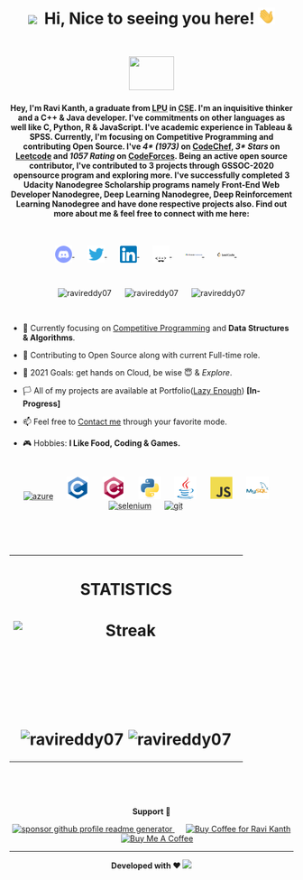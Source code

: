<h1 align="center"><img src="https://emojis.slackmojis.com/emojis/images/1531849430/4246/blob-sunglasses.gif?1531849430" width="30"/>&nbsp; Hi, Nice to seeing you here! <img src="https://raw.githubusercontent.com/ravireddy07/ravireddy07/master/assets/wave.gif" width="30px"></h1>

<br/>

<p align="center"> <img src="https://media.giphy.com/media/WUlplcMpOCEmTGBtBW/giphy.gif" width="80" height="60"></p>

<h4 align="center">Hey, I'm Ravi Kanth, a graduate from <abbr title="Lovely Professional University">LPU</abbr> in <abbr title="Computer Science Engineering">CSE</abbr>.
I'm an inquisitive thinker and a C++ & Java developer. I've commitments on other languages as well like C, Python, R & JavaScript. I've academic experience in Tableau & SPSS. Currently, I'm focusing on Competitive Programming and contributing Open Source. I've <em>4* (1973)</em> on <a href="https://www.codechef.com/users/ravireddy115/" target="blank">CodeChef</a>, <em>3* Stars</em> on <a href="https://leetcode.com/ravireddy07/" target="blank">Leetcode</a> and <em>1057 Rating</em> on <a href="https://codeforces.com/profile/ravireddy07" target="blank">CodeForces</a>. Being an active open source contributor, I've contributed to 3 projects through GSSOC-2020 opensource program and exploring more. I've successfully completed 3 Udacity Nanodegree Scholarship programs namely Front-End Web Developer Nanodegree, Deep Learning Nanodegree, Deep Reinforcement Learning Nanodegree and have done respective projects also. Find out more about me & feel free to connect with me here: </h4>

<br/>

<p align="center">
<a href="https://discord.gg/uXY676UzZt" target="blank">
  <img align="center" alt="Ravi's Discord" width="30px" src="https://raw.githubusercontent.com/ravireddy07/ravireddy07/master/assets/discord-round.svg"/>
</a>&nbsp;&nbsp;&nbsp;&nbsp;&nbsp;
<a href="https://twitter.com/ravi_reddy_07" target="blank">
  <img align="center" alt="ravi_reddy_07" width="30px" src="https://raw.githubusercontent.com/ravireddy07/ravireddy07/master/assets/twitter.svg"/> 
</a>&nbsp;&nbsp;&nbsp;&nbsp;&nbsp;
<a href="https://linkedin.com/in/ravireddy07" target="blank">
  <img align="center" alt="ravireddy07" width="30px" src="https://raw.githubusercontent.com/ravireddy07/ravireddy07/master/assets/linkedin.svg"/>
</a>&nbsp;&nbsp;&nbsp;&nbsp;&nbsp;
<a href="https://www.codechef.com/users/ravireddy115" target="blank">
  <img align="center" alt="ravireddy115" width="30px" src="https://raw.githubusercontent.com/ravireddy07/ravireddy07/master/assets/codechef.svg"/>
</a>&nbsp;&nbsp;&nbsp;&nbsp;&nbsp;
<a href="https://codeforces.com/profile/ravireddy07" target="blank">
  <img align="center" alt="ravireddy07" width="30px" src="https://raw.githubusercontent.com/ravireddy07/ravireddy07/master/assets/codeforces.svg"/>
</a>&nbsp;&nbsp;&nbsp;&nbsp;&nbsp;
<a href="https://www.leetcode.com/ravireddy07" target="blank">
  <img align="center" alt="ravireddy07" width="30px" src="https://raw.githubusercontent.com/ravireddy07/ravireddy07/master/assets/leetcode.svg"/>
</a>&nbsp;&nbsp;&nbsp;&nbsp;&nbsp;
</p>

<br/>

<p align="center"> <img src="https://komarev.com/ghpvc/?username=ravireddy07" alt="ravireddy07" />&nbsp;&nbsp;&nbsp;&nbsp;&nbsp;
<!-- <img src="https://img.shields.io/twitter/follow/ravi_reddy_07?color=1DA1F2&logo=twitter&style=flat-square" alt="ravi_reddy_07" /> &nbsp;&nbsp;&nbsp;&nbsp;&nbsp; -->
<img src="https://img.shields.io/github/stars/ravireddy07?style=flat-square" alt="ravireddy07"/>&nbsp;&nbsp;&nbsp;&nbsp;&nbsp;
<img src="https://img.shields.io/github/followers/ravireddy07?color=1DA1F2&logo=github&style=flat-square" alt="ravireddy07" /> </p>
<br/>

-   🔭 Currently focusing on [Competitive Programming](https://github.com/ravireddy07/cpp-book) and **Data Structures & Algorithms**.
<!--- 🌱 I’m currently trying to improve/master in -->
-   📌 Contributing to Open Source along with current Full-time role.

-   🎯 2021 Goals: get hands on Cloud, be wise 😇 & _Explore_.

-   🏳 All of my projects are available at Portfolio([Lazy Enough](ravireddy07.github.io)) **[In-Progress]**

-   📫 Feel free to [Contact me](https://linktr.ee/ravireddy07) through your favorite mode.

-   🎮 Hobbies: **I Like Food, Coding & Games.**

    <br/>

<p align="center">
<abbr title="Azure"><img src="https://www.vectorlogo.zone/logos/microsoft_azure/microsoft_azure-icon.svg" alt="azure" width="40" height="40"/></abbr>&nbsp;&nbsp;&nbsp;&nbsp;&nbsp;
<!-- <abbr title="Bash"><img src="https://www.vectorlogo.zone/logos/gnu_bash/gnu_bash-icon.svg" alt="bash" width="40" height="40"/></abbr>&nbsp;&nbsp;&nbsp; -->
<abbr title="C"><img src="https://raw.githubusercontent.com/devicons/devicon/master/icons/c/c-original.svg" alt="c" width="40" height="40"/></abbr>&nbsp;&nbsp;&nbsp;&nbsp;&nbsp;
<abbr title="C++"><img src="https://raw.githubusercontent.com/devicons/devicon/master/icons/cplusplus/cplusplus-original.svg" alt="cplusplus" width="40" height="40"/></abbr>&nbsp;&nbsp;&nbsp;&nbsp;&nbsp;
<abbr title="Python"><img src="https://raw.githubusercontent.com/devicons/devicon/master/icons/python/python-original.svg" alt="python" width="40" height="40"/></abbr>&nbsp;&nbsp;&nbsp;&nbsp;&nbsp;
<abbr title="Java"><img src="https://raw.githubusercontent.com/devicons/devicon/master/icons/java/java-original.svg" alt="java" width="40" height="40"/></abbr>&nbsp;&nbsp;&nbsp;&nbsp;&nbsp;
<abbr title="Javascript"><img src="https://raw.githubusercontent.com/devicons/devicon/master/icons/javascript/javascript-original.svg" alt="javascript" width="40" height="40"/></abbr>&nbsp;&nbsp;&nbsp;&nbsp;&nbsp;
<abbr title="MySQL"><img src="https://raw.githubusercontent.com/devicons/devicon/master/icons/mysql/mysql-original-wordmark.svg" alt="mysql" width="40" height="40"/></abbr>&nbsp;&nbsp;&nbsp;&nbsp;&nbsp;
<abbr title="Selenium"><img src="https://raw.githubusercontent.com/detain/svg-logos/780f25886640cef088af994181646db2f6b1a3f8/svg/selenium-logo.svg" alt="selenium" width="40" height="40"/></abbr>&nbsp;&nbsp;&nbsp;&nbsp;&nbsp;
<abbr title="Git"><img src="https://www.vectorlogo.zone/logos/git-scm/git-scm-icon.svg" alt="git" width="40" height="40"/></abbr>&nbsp;&nbsp;&nbsp;&nbsp;&nbsp;

</p>

<!--
<br/>

<p><img align="left" width="400" height="300" src="https://github-readme-stats.vercel.app/api/top-langs/?username=ravireddy07&layout=compact&hide=html" alt="ravireddy07" /></p>
<p>&nbsp;<img align="center" width="400" height="300" src="https://github-readme-stats.vercel.app/api?username=ravireddy07&show_icons=true&theme=merko" alt="ravireddy07" /></p>

<br/>
-->

<br><br><br>

<table><tr><th><h1 align="center">STATISTICS
<h1 align="center"><img align="right" src="https://github-readme-streak-stats.herokuapp.com/?user=ravireddy07&" alt="Streak"  width="400px" height="190px" /></h1>
<h1 align="center"><img align="center" src="https://github-readme-stats.vercel.app/api/top-langs/?username=ravireddy07&layout=compact&hide=html" alt="ravireddy07" />&nbsp;<img align="center" src="https://github-readme-stats.vercel.app/api?username=ravireddy07&show_icons=true" alt="ravireddy07" /></h1></th></tr></table>

<br><br><br>

<p align="center"> <b>Support 🙏</b></p>

<p align="center">
<a href="https://www.paypal.me/ravireddy07"><img src="https://ionicabizau.github.io/badges/paypal.svg" alt="sponsor github profile readme generator"/> </a>&nbsp;&nbsp;&nbsp;&nbsp;
<a href='https://ko-fi.com/ravireddy07' target='_blank'>
  <img height='23' width="100" src='https://cdn.ko-fi.com/cdn/kofi3.png?v=2' alt='Buy Coffee for Ravi Kanth'/>
</a>&nbsp;&nbsp;&nbsp;&nbsp;
<a href="https://www.buymeacoffee.com/ravireddy07" target="_blank">
  <img src="https://cdn.buymeacoffee.com/buttons/default-orange.png" alt="Buy Me A Coffee" height="23" width="100" style="border-radius:2px"/>
</a>
</p>

<hr>
<p align="center">
  <b>Developed with ❤️ </b><img src="https://cultofthepartyparrot.com/parrots/hd/dealwithitnowparrot.gif" width="30px"/>
</p>
